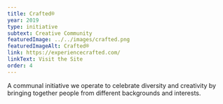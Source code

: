 ```yaml
---
title: Crafted®
year: 2019
type: initiative
subtext: Creative Community
featuredImage: ../../images/crafted.png
featuredImageAlt: Crafted®
link: https://experiencecrafted.com/
linkText: Visit the Site
order: 4
---
```

A communal initiative we operate to celebrate diversity and creativity by bringing together people from different backgrounds and interests.